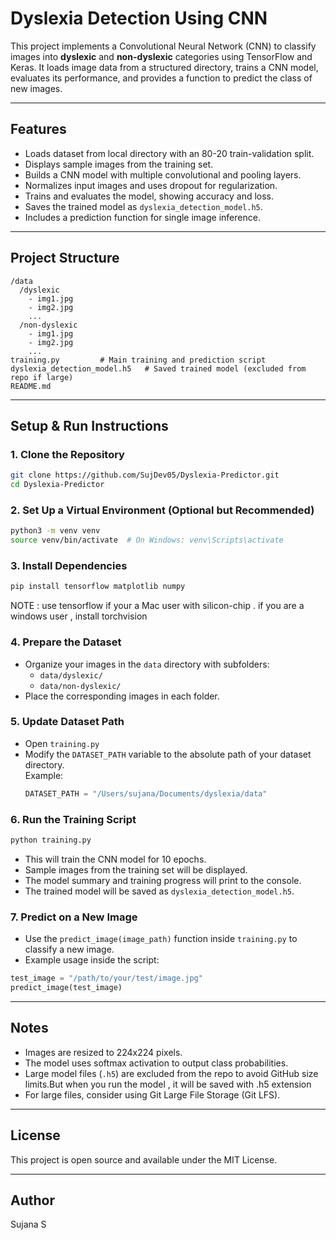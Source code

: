 
# Dyslexia Detection Using CNN

This project implements a Convolutional Neural Network (CNN) to classify images into **dyslexic** and **non-dyslexic** categories using TensorFlow and Keras. It loads image data from a structured directory, trains a CNN model, evaluates its performance, and provides a function to predict the class of new images.

---

## Features

- Loads dataset from local directory with an 80-20 train-validation split.
- Displays sample images from the training set.
- Builds a CNN model with multiple convolutional and pooling layers.
- Normalizes input images and uses dropout for regularization.
- Trains and evaluates the model, showing accuracy and loss.
- Saves the trained model as `dyslexia_detection_model.h5`.
- Includes a prediction function for single image inference.

---

## Project Structure

```
/data
  /dyslexic
    - img1.jpg
    - img2.jpg
    ...
  /non-dyslexic
    - img1.jpg
    - img2.jpg
    ...
training.py         # Main training and prediction script
dyslexia_detection_model.h5   # Saved trained model (excluded from repo if large)
README.md
```

---

## Setup & Run Instructions

### 1. Clone the Repository

```bash
git clone https://github.com/SujDev05/Dyslexia-Predictor.git
cd Dyslexia-Predictor
```

### 2. Set Up a Virtual Environment (Optional but Recommended)

```bash
python3 -m venv venv
source venv/bin/activate  # On Windows: venv\Scripts\activate
```

### 3. Install Dependencies

```bash
pip install tensorflow matplotlib numpy 
```
NOTE : use tensorflow if your a Mac user with silicon-chip . 
       if you are a windows user , install torchvision

### 4. Prepare the Dataset

- Organize your images in the `data` directory with subfolders:
  - `data/dyslexic/`
  - `data/non-dyslexic/`
- Place the corresponding images in each folder.

### 5. Update Dataset Path

- Open `training.py`
- Modify the `DATASET_PATH` variable to the absolute path of your dataset directory.  
  Example:  
  ```python
  DATASET_PATH = "/Users/sujana/Documents/dyslexia/data"
  ```

### 6. Run the Training Script

```bash
python training.py
```

- This will train the CNN model for 10 epochs.
- Sample images from the training set will be displayed.
- The model summary and training progress will print to the console.
- The trained model will be saved as `dyslexia_detection_model.h5`.

### 7. Predict on a New Image

- Use the `predict_image(image_path)` function inside `training.py` to classify a new image.
- Example usage inside the script:

```python
test_image = "/path/to/your/test/image.jpg"
predict_image(test_image)
```

---

## Notes

- Images are resized to 224x224 pixels.
- The model uses softmax activation to output class probabilities.
- Large model files (`.h5`) are excluded from the repo to avoid GitHub size limits.But when you run the model , it will be saved with .h5 extension 
- For large files, consider using Git Large File Storage (Git LFS).

---

## License

This project is open source and available under the MIT License.

---

## Author

Sujana S

